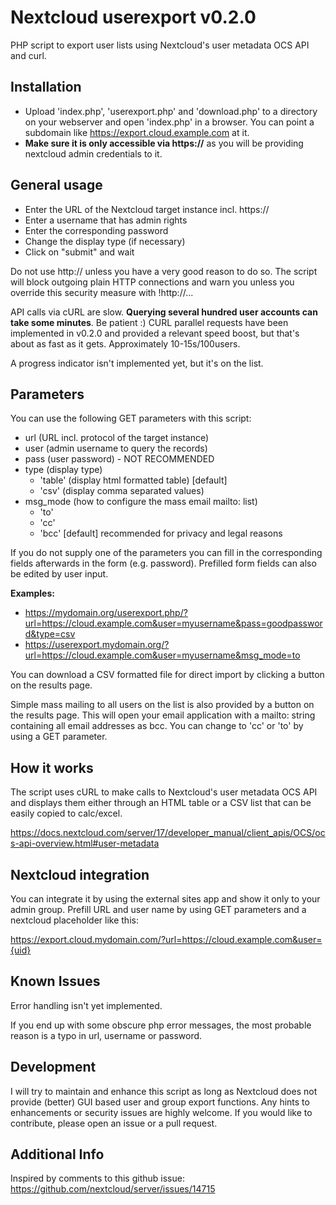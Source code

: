 # Nextcloud userexport v0.2.0
PHP script to export user lists using Nextcloud's user metadata OCS API and curl.

## Installation
- Upload 'index.php', 'userexport.php' and 'download.php' to a directory on your webserver and open 'index.php' in a browser. You can point a subdomain like https://export.cloud.example.com at it.
- **Make sure it is only accessible via https://** as you will be providing nextcloud admin credentials to it.

## General usage
- Enter the URL of the Nextcloud target instance incl. https://
- Enter a username that has admin rights
- Enter the corresponding password
- Change the display type (if necessary)
- Click on "submit" and wait

Do not use http:// unless you have a very good reason to do so.
The script will block outgoing plain HTTP connections and warn you unless you override this security measure with !http://...

API calls via cURL are slow. **Querying several hundred user accounts can take some minutes**. Be patient :)
CURL parallel requests have been implemented in v0.2.0 and provided a relevant speed boost, but that's about as fast as it gets.
Approximately 10-15s/100users.

A progress indicator isn't implemented yet, but it's on the list.

## Parameters
You can use the following GET parameters with this script:

- url (URL incl. protocol of the target instance)
- user (admin username to query the records)
- pass (user password) - NOT RECOMMENDED
- type (display type)
  - 'table' (display html formatted table) [default]
  - 'csv' (display comma separated values)
- msg_mode (how to configure the mass email mailto: list)
  - 'to'  
  - 'cc'
  - 'bcc' [default] recommended for privacy and legal reasons

If you do not supply one of the parameters you can fill in the corresponding fields afterwards in the form (e.g. password).
Prefilled form fields can also be edited by user input.

**Examples:**

- https://mydomain.org/userexport.php/?url=https://cloud.example.com&user=myusername&pass=goodpassword&type=csv
- https://userexport.mydomain.org/?url=https://cloud.example.com&user=myusername&msg_mode=to

You can download a CSV formatted file for direct import by clicking a button on the results page.

Simple mass mailing to all users on the list is also provided by a button on the results page.
This will open your email application with a mailto: string containing all email addresses as bcc. You can change to 'cc' or 'to' by using a GET parameter.

## How it works
The script uses cURL to make calls to Nextcloud's user metadata OCS API and displays them either through an HTML table or a CSV list that can be easily copied to calc/excel.

https://docs.nextcloud.com/server/17/developer_manual/client_apis/OCS/ocs-api-overview.html#user-metadata

## Nextcloud integration
You can integrate it by using the external sites app and show it only to your admin group.
Prefill URL and user name by using GET parameters and a nextcloud placeholder like this:

https://export.cloud.mydomain.com/?url=https://cloud.example.com&user={uid}

## Known Issues
Error handling isn't yet implemented.

If you end up with some obscure php error messages, the most probable reason is a typo in url, username or password.

## Development
I will try to maintain and enhance this script as long as Nextcloud does not provide (better) GUI based user and group export functions.
Any hints to enhancements or security issues are highly welcome.
If you would like to contribute, please open an issue or a pull request.

## Additional Info
Inspired by comments to this github issue:
https://github.com/nextcloud/server/issues/14715
